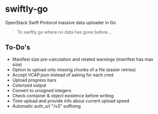 # swiftly-go
OpenStack Swift Protocol massive data uploader in Go

> To swiftly go where no data has gone before...

## To-Do's

- Manifest size pre-calculation and related warnings (manifest has max size)
- Option to upload only missing chunks of a file (easier retries)
- Accept VCAP.json instead of asking for each cred
- Upload progress bars
- Colorized output
- Convert to unsigned integers
- Check container & object existence before writing
- Time upload and provide info about current upload speed
- Automatic auth_url "/v3" suffixing

